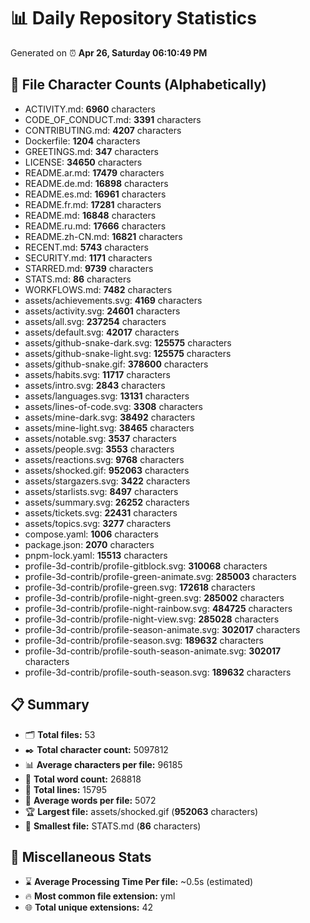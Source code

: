# 📊 Daily Repository Statistics
Generated on ⏰ **Apr 26, Saturday 06:10:49 PM**

## 📂 File Character Counts (Alphabetically)
- ACTIVITY.md: **6960** characters
- CODE_OF_CONDUCT.md: **3391** characters
- CONTRIBUTING.md: **4207** characters
- Dockerfile: **1204** characters
- GREETINGS.md: **347** characters
- LICENSE: **34650** characters
- README.ar.md: **17479** characters
- README.de.md: **16898** characters
- README.es.md: **16961** characters
- README.fr.md: **17281** characters
- README.md: **16848** characters
- README.ru.md: **17666** characters
- README.zh-CN.md: **16821** characters
- RECENT.md: **5743** characters
- SECURITY.md: **1171** characters
- STARRED.md: **9739** characters
- STATS.md: **86** characters
- WORKFLOWS.md: **7482** characters
- assets/achievements.svg: **4169** characters
- assets/activity.svg: **24601** characters
- assets/all.svg: **237254** characters
- assets/default.svg: **42017** characters
- assets/github-snake-dark.svg: **125575** characters
- assets/github-snake-light.svg: **125575** characters
- assets/github-snake.gif: **378600** characters
- assets/habits.svg: **11717** characters
- assets/intro.svg: **2843** characters
- assets/languages.svg: **13131** characters
- assets/lines-of-code.svg: **3308** characters
- assets/mine-dark.svg: **38492** characters
- assets/mine-light.svg: **38465** characters
- assets/notable.svg: **3537** characters
- assets/people.svg: **3553** characters
- assets/reactions.svg: **9768** characters
- assets/shocked.gif: **952063** characters
- assets/stargazers.svg: **3422** characters
- assets/starlists.svg: **8497** characters
- assets/summary.svg: **26252** characters
- assets/tickets.svg: **22431** characters
- assets/topics.svg: **3277** characters
- compose.yaml: **1006** characters
- package.json: **2070** characters
- pnpm-lock.yaml: **15513** characters
- profile-3d-contrib/profile-gitblock.svg: **310068** characters
- profile-3d-contrib/profile-green-animate.svg: **285003** characters
- profile-3d-contrib/profile-green.svg: **172618** characters
- profile-3d-contrib/profile-night-green.svg: **285002** characters
- profile-3d-contrib/profile-night-rainbow.svg: **484725** characters
- profile-3d-contrib/profile-night-view.svg: **285028** characters
- profile-3d-contrib/profile-season-animate.svg: **302017** characters
- profile-3d-contrib/profile-season.svg: **189632** characters
- profile-3d-contrib/profile-south-season-animate.svg: **302017** characters
- profile-3d-contrib/profile-south-season.svg: **189632** characters

## 📋 Summary
- 🗂️ **Total files:** 53
- ✒️ **Total character count:** 5097812
- 📊 **Average characters per file:** 96185
- 📝 **Total word count:** 268818
- 🧾 **Total lines:** 15795
- 📐 **Average words per file:** 5072
- 🏆 **Largest file:** assets/shocked.gif (**952063** characters)
- 🥉 **Smallest file:** STATS.md (**86** characters)

## 🌟 Miscellaneous Stats
- ⌛ **Average Processing Time Per file:** ~0.5s (estimated)
- 🔥 **Most common file extension:** yml
- 🌐 **Total unique extensions:** 42
